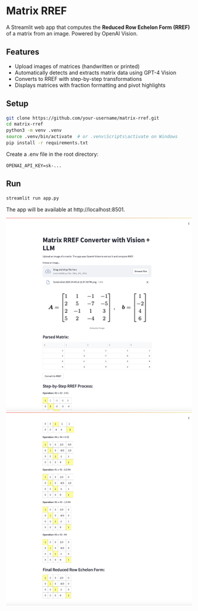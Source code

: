 # Matrix RREF

A Streamlit web app that computes the **Reduced Row Echelon Form (RREF)** of a matrix from an image. Powered by OpenAI Vision.

## Features

- Upload images of matrices (handwritten or printed)
- Automatically detects and extracts matrix data using GPT-4 Vision
- Converts to RREF with step-by-step transformations
- Displays matrices with fraction formatting and pivot highlights

## Setup
```bash
git clone https://github.com/your-username/matrix-rref.git
cd matrix-rref
python3 -m venv .venv
source .venv/bin/activate  # or .venv\Scripts\activate on Windows
pip install -r requirements.txt
```
Create a .env file in the root directory:
```
OPENAI_API_KEY=sk-...
```

## Run
```bash
streamlit run app.py
```
The app will be available at http://localhost:8501.

![App uploading a matrix image](screenshots/upload.png)
![App showing RREF steps](screenshots/rref-steps.png)
